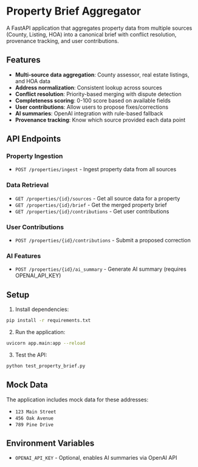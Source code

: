 # Property Brief Aggregator

A FastAPI application that aggregates property data from multiple sources (County, Listing, HOA) into a canonical brief with conflict resolution, provenance tracking, and user contributions.

## Features

- **Multi-source data aggregation**: County assessor, real estate listings, and HOA data
- **Address normalization**: Consistent lookup across sources
- **Conflict resolution**: Priority-based merging with dispute detection
- **Completeness scoring**: 0-100 score based on available fields
- **User contributions**: Allow users to propose fixes/corrections
- **AI summaries**: OpenAI integration with rule-based fallback
- **Provenance tracking**: Know which source provided each data point

## API Endpoints

### Property Ingestion
- `POST /properties/ingest` - Ingest property data from all sources

### Data Retrieval
- `GET /properties/{id}/sources` - Get all source data for a property
- `GET /properties/{id}/brief` - Get the merged property brief
- `GET /properties/{id}/contributions` - Get user contributions

### User Contributions
- `POST /properties/{id}/contributions` - Submit a proposed correction

### AI Features
- `POST /properties/{id}/ai_summary` - Generate AI summary (requires OPENAI_API_KEY)

## Setup

1. Install dependencies:
```bash
pip install -r requirements.txt
```

2. Run the application:
```bash
uvicorn app.main:app --reload
```

3. Test the API:
```bash
python test_property_brief.py
```

## Mock Data

The application includes mock data for these addresses:
- `123 Main Street`
- `456 Oak Avenue`
- `789 Pine Drive`

## Environment Variables

- `OPENAI_API_KEY` - Optional, enables AI summaries via OpenAI API